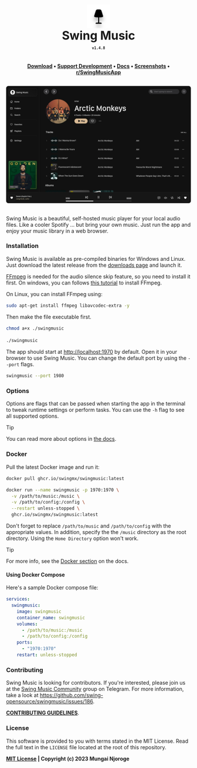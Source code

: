 <div align="center" style="display: flex; justify-content: center; align-items: center;">
  <img class="lo" src='.github/images/logo-fill.light.svg' style="height: 4rem">
</div>
<div align="center" style="font-size: 2rem"><b>Swing Music</b></div>

<div align="center"><b><sub><code>v1.4.8</code></sub></b></div>
 
**<div align="center" style="padding-top: 1.25rem">[Download](https://swingmusic.vercel.app/downloads) • <a href="https://swingmusic.vercel.app/support-us.html" target="_blank">Support Development</a> • [Docs](https://swingmusic.vercel.app/guide/introduction.html) • [Screenshots](https://swingmusic.vercel.app) • [r/SwingMusicApp](https://www.reddit.com/r/SwingMusicApp)</div>**

##

[![Image showing the Swing Music artist page](.github/images/artist.webp)](https://raw.githubusercontent.com/swing-opensource/swingmusic/master/.github/images/artist.webp)

##

Swing Music is a beautiful, self-hosted music player for your local audio files. Like a cooler Spotify ... but bring your own music. Just run the app and enjoy your music library in a web browser.

### Installation

Swing Music is available as pre-compiled binaries for Windows and Linux. Just download the latest release from the [downloads page](https://swingmusic.vercel.app/downloads) and launch it.

[FFmpeg](https://ffmpeg.org/) is needed for the audio silence skip feature, so you need to install it first. On windows, you can follows [this tutorial](https://phoenixnap.com/kb/ffmpeg-windows) to install FFmpeg.

On Linux, you can install FFmpeg using:

```sh
sudo apt-get install ffmpeg libavcodec-extra -y
```

Then make the file executable first.

```bash
chmod a+x ./swingmusic

./swingmusic
```

The app should start at <http://localhost:1970> by default. Open it in your browser to use Swing Music. You can change the default port by using the `--port` flags.

```sh
swingmusic --port 1980
```

### Options

Options are flags that can be passed when starting the app in the terminal to tweak runtime settings or perform tasks. You can use the `-h` flag to see all supported options.

> [!TIP]
> You can read more about options in [the docs](https://swingmusic.vercel.app/guide/getting-started.html#options).

### Docker

Pull the latest Docker image and run it:

```sh
docker pull ghcr.io/swingmx/swingmusic:latest
```

```sh
docker run --name swingmusic -p 1970:1970 \
  -v /path/to/music:/music \
  -v /path/to/config:/config \
  --restart unless-stopped \
  ghcr.io/swingmx/swingmusic:latest
```

Don't forget to replace `/path/to/music` and `/path/to/config` with the appropriate values. In addition, specify the the `/music` directory as the root directory. Using the `Home Directory` option won't work.

> [!TIP]
> For more info, see the [Docker section](https://swingmusic.vercel.app/guide/getting-started.html#docker) on the docs.

#### Using Docker Compose

Here's a sample Docker compose file:

```yaml
services:
  swingmusic:
    image: swingmusic
    container_name: swingmusic
    volumes:
      - /path/to/music:/music
      - /path/to/config:/config
    ports:
      - "1970:1970"
    restart: unless-stopped
```

### Contributing

Swing Music is looking for contributors. If you're interested, please join us at the [Swing Music Community](https://t.me/+9n61PFcgKhozZDE0) group on Telegram. For more information, take a look at https://github.com/swing-opensource/swingmusic/issues/186.

[**CONTRIBUTING GUIDELINES**](.github/contributing.md).

### License

This software is provided to you with terms stated in the MIT License. Read the full text in the `LICENSE` file located at the root of this repository.

**[MIT License](https://opensource.org/licenses/MIT) | Copyright (c) 2023 Mungai Njoroge**
